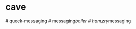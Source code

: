 # cave
#   q u e e k - m e s s a g i n g  
 #   m e s s a g i n g _ b o i l e r  
 #   h a m z r y _ m e s s a g i n g  
 